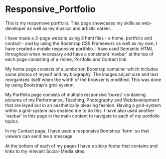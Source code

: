 # Responsive_Portfolio

This is my responsive portfolio. This page showcases my skills as web-developer as well as my musical and artistic career. 

I have made a 3-page website using 3 html files - a home, portfolio and contact - and by using the Bootstrap CSS Framework as well as my own, I have created a mobile responsive portfolio. I have used Semantic HTML throughout when necessary and have a consistent 'navbar' at the top of each page consisting of a Home, Portfolio and Contact link.

My home page consists of a jumbotron Boostrap container which includes some photos of myself and my biography. The images adjust size and text reorganises itself when the width of the browser is modified. This was done by using Bootstrap's grid-system.

My Portfolio page consists of multiple responsive 'boxes' containing pictures of my Performance, Teaching, Photography and Webdevelopment that are layed out in an aesthetically pleasing fashion. Having a grid-system within a grid-system has enabled me to do this. I have also used another 'navbar' in this page in the main content to navigate to each of my portfolio topics.

In my Contact page, I have used a responsive Bootstrap 'form' so that viewers can send me a message. 

At the bottom of each of my pages I have a sticky footer that contains and links to my relevant Social-Media sites.
